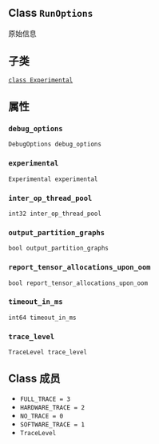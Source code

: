 

## Class  `RunOptions` 
原始信息

## 子类
[ `class Experimental` ](https://tensorflow.google.cn/api_docs/python/tf/compat/v1/RunOptions/Experimental)

## 属性


###  `debug_options` 
 `DebugOptions debug_options` 

###  `experimental` 
 `Experimental experimental` 

###  `inter_op_thread_pool` 
 `int32 inter_op_thread_pool` 

###  `output_partition_graphs` 
 `bool output_partition_graphs` 

###  `report_tensor_allocations_upon_oom` 
 `bool report_tensor_allocations_upon_oom` 

###  `timeout_in_ms` 
 `int64 timeout_in_ms` 

###  `trace_level` 
 `TraceLevel trace_level` 

## Class 成员
-  `FULL_TRACE = 3`  
-  `HARDWARE_TRACE = 2`  
-  `NO_TRACE = 0`  
-  `SOFTWARE_TRACE = 1`  
-  `TraceLevel`  
